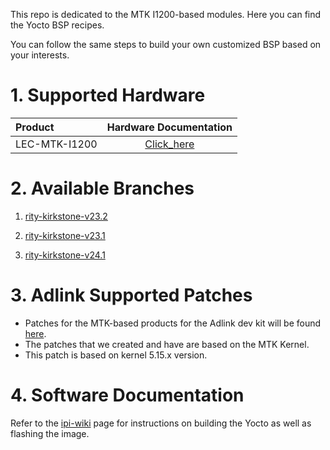 This repo is dedicated to the MTK I1200-based modules. Here you can find the Yocto BSP recipes.

You can follow the same steps to build your own customized BSP based on your interests.

# 1. Supported Hardware

| Product    |                    Hardware Documentation                    |
| :--------- | :----------------------------------------------------------: |
| LEC-MTK-I1200 | [Click_here](https://www.adlinktech.com/Products/Computer_on_Modules/SMARC/LEC-MTK-I1200) |


# 2. Available Branches

1. [rity-kirkstone-v23.2](https://github.com/ADLINK/meta-adlink-MTK/tree/rity-kirkstone-v23.2)

2. [rity-kirkstone-v23.1](https://github.com/ADLINK/meta-adlink-MTK/tree/rity-kirkstone-v23.1)

3. [rity-kirkstone-v24.1](https://github.com/ADLINK/meta-adlink-MTK/tree/rity-kirkstone-v24.1)



# 3. Adlink Supported Patches

- Patches for the MTK-based products for the Adlink dev kit will be found [here](https://github.com/ADLINK/meta-adlink-mtk/tree/rity-kirkstone-v23.2/recipes-kernel/linux/linux-mtk).
- The patches that we created and have are based on the MTK Kernel.
- This patch is based on kernel 5.15.x version.

# 4. Software Documentation

Refer to the [ipi-wiki](https://www.ipi.wiki/pages/1200-docs?page=HowToBuildYocto.html) page for instructions on building the Yocto as well as flashing the image.

